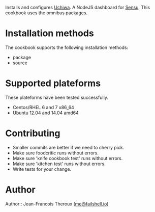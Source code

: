 Installs and configures [Uchiwa](https://github.com/sensu/uchiwa). A NodeJS dashboard for [Sensu](http://sensuapp.org/). This cookbook uses the omnibus packages.

# Installation methods

The cookbook supports the following installation methods:

+ package
+ source
 
# Supported plateforms

These plateforms have been tested successfully.

+ Centos/RHEL 6 and 7 x86_64
+ Ubuntu 12.04 and 14.04 amd64

# Contributing

+ Smaller commits are better if we need to cherry pick.
+ Make sure foodcritic runs without errors.
+ Make sure 'knife cookbook test' runs without errors.
+ Make sure 'kitchen test' runs without errors.
+ Write tests for your change.

# Author

Author:: Jean-Francois Theroux (<me@failshell.io>)
